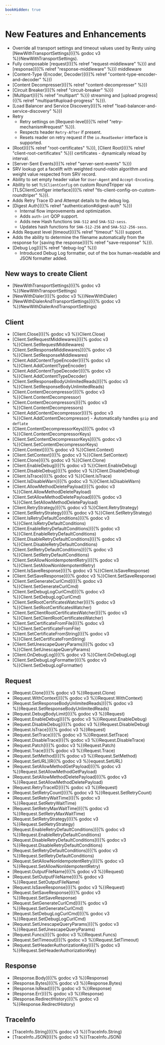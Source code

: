 ```yaml
---
bookHidden: true
---
```


# New Features and Enhancements

* Override all transport settings and timeout values used by Resty using [NewWithTransportSettings]({{% godoc v3 %}}NewWithTransportSettings).
* Fully composable [request]({{% relref "request-middleware" %}}) and [response]({{% relref "response-middleware" %}}) middleware
* [Content-Type {Encoder, Decoder}]({{% relref "content-type-encoder-and-decoder" %}})
* [Content Decompresser]({{% relref "content-decompresser" %}})
* [Circuit Breaker]({{% relref "circuit-breaker" %}})
* [Multipart]({{% relref "multipart" %}}) streaming and [upload progress]({{% relref "multipart#upload-progress" %}}).
* [Load Balancer and Service Discovery]({{% relref "load-balancer-and-service-discovery" %}})
* Retry
    * Retry settings on [Request-level]({{% relref "retry-mechanism#request" %}}).
    * Respects header `Retry-After` if present.
    * Resets reader on retry request if the `io.ReadSeeker` interface is supported.
* [Root]({{% relref "root-certificates" %}}), [Client Root]({{% relref "client-root-certificates" %}}) certificates - dynamically reload by interval.
* [Server-Sent Events]({{% relref "server-sent-events" %}})
* SRV lookup got a facelift with weighted round-robin algorithm and weight value respected from SRV record.
* Ability to set empty header value for `User-Agent` and `Accept-Encoding`.
* Ability to set `TLSClientConfig` on custom RoundTripper via [TLSClientConfiger interface]({{% relref "tls-client-config-on-custom-roundtriper" %}}).
* Adds Retry Trace ID and Attempt details to the debug log.
* [Digest Auth]({{% relref "authentication#digest-auth" %}})
    * Internal flow improvements and optimization.
    * Adds `auth-int` QOP support.
    * Adds new Hash functions `SHA-512` and `SHA-512-sess`.
    * Updates hash functions for `SHA-512-256` and `SHA-512-256-sess`.
* Adds Request level [timeout]({{% relref "timeout" %}}) support.
* Adds the ability to determine the filename automatically from the response for [saving the response]({{% relref "save-response" %}}).
* [Debug Log]({{% relref "debug-log" %}})
    * Introduced Debug Log formatter, out of the box human-readable and JSON formatter added.


## New ways to create Client

* [NewWithTransportSettings]({{% godoc v3 %}}NewWithTransportSettings)
* [NewWithDialer]({{% godoc v3 %}}NewWithDialer)
* [NewWithDialerAndTransportSettings]({{% godoc v3 %}}NewWithDialerAndTransportSettings)

## Client

* [Client.Close]({{% godoc v3 %}}Client.Close)
* [Client.SetRequestMiddlewares]({{% godoc v3 %}}Client.SetRequestMiddlewares)
* [Client.SetResponseMiddlewares]({{% godoc v3 %}}Client.SetResponseMiddlewares)
* [Client.AddContentTypeEncoder]({{% godoc v3 %}}Client.AddContentTypeEncoder)
* [Client.AddContentTypeDecoder]({{% godoc v3 %}}Client.AddContentTypeDecoder)
* [Client.SetResponseBodyUnlimitedReads]({{% godoc v3 %}}Client.SetResponseBodyUnlimitedReads)
* [Client.ContentDecompressor]({{% godoc v3 %}}Client.ContentDecompressor)
* [Client.ContentDecompressors]({{% godoc v3 %}}Client.ContentDecompressors)
* [Client.AddContentDecompressor]({{% godoc v3 %}}Client.AddContentDecompressor) - Automatically handles `gzip` and `deflate`
* [Client.ContentDecompressorKeys]({{% godoc v3 %}}Client.ContentDecompressorKeys)
* [Client.SetContentDecompressorKeys]({{% godoc v3 %}}Client.SetContentDecompressorKeys)
* [Client.Context]({{% godoc v3 %}}Client.Context)
* [Client.SetContext]({{% godoc v3 %}}Client.SetContext)
* [Client.Clone]({{% godoc v3 %}}Client.Clone)
* [Client.EnableDebug]({{% godoc v3 %}}Client.EnableDebug)
* [Client.DisableDebug]({{% godoc v3 %}}Client.DisableDebug)
* [Client.IsTrace]({{% godoc v3 %}}Client.IsTrace)
* [Client.IsDisableWarn]({{% godoc v3 %}}Client.IsDisableWarn)
* [Client.AllowMethodDeletePayload]({{% godoc v3 %}}Client.AllowMethodDeletePayload)
* [Client.SetAllowMethodDeletePayload]({{% godoc v3 %}}Client.SetAllowMethodDeletePayload)
* [Client.RetryStrategy]({{% godoc v3 %}}Client.RetryStrategy)
* [Client.SetRetryStrategy]({{% godoc v3 %}}Client.SetRetryStrategy)
* [Client.IsRetryDefaultConditions]({{% godoc v3 %}}Client.IsRetryDefaultConditions)
* [Client.EnableRetryDefaultConditions]({{% godoc v3 %}}Client.EnableRetryDefaultConditions)
* [Client.DisableRetryDefaultConditions]({{% godoc v3 %}}Client.DisableRetryDefaultConditions)
* [Client.SetRetryDefaultConditions]({{% godoc v3 %}}Client.SetRetryDefaultConditions)
* [Client.SetAllowNonIdempotentRetry]({{% godoc v3 %}}Client.SetAllowNonIdempotentRetry)
* [Client.IsSaveResponse]({{% godoc v3 %}}Client.IsSaveResponse)
* [Client.SetSaveResponse]({{% godoc v3 %}}Client.SetSaveResponse)
* [Client.SetGenerateCurlCmd]({{% godoc v3 %}}Client.SetGenerateCurlCmd)
* [Client.SetDebugLogCurlCmd]({{% godoc v3 %}}Client.SetDebugLogCurlCmd)
* [Client.SetRootCertificatesWatcher]({{% godoc v3 %}}Client.SetRootCertificatesWatcher)
* [Client.SetClientRootCertificatesWatcher]({{% godoc v3 %}}Client.SetClientRootCertificatesWatcher)
* [Client.SetCertificateFromFile]({{% godoc v3 %}}Client.SetCertificateFromFile)
* [Client.SetCertificateFromString]({{% godoc v3 %}}Client.SetCertificateFromString)
* [Client.SetUnescapeQueryParams]({{% godoc v3 %}}Client.SetUnescapeQueryParams)
* [Client.OnDebugLog]({{% godoc v3 %}}Client.OnDebugLog)
* [Client.SetDebugLogFormatter]({{% godoc v3 %}}Client.SetDebugLogFormatter)

## Request

* [Request.Clone]({{% godoc v3 %}}Request.Clone)
* [Request.WithContext]({{% godoc v3 %}}Request.WithContext)
* [Request.SetResponseBodyUnlimitedReads]({{% godoc v3 %}}Request.SetResponseBodyUnlimitedReads)
* [Request.DebugBodyLimit]({{% godoc v3 %}}Request)
* [Request.EnableDebug]({{% godoc v3 %}}Request.EnableDebug)
* [Request.DisableDebug]({{% godoc v3 %}}Request.DisableDebug)
* [Request.IsTrace]({{% godoc v3 %}}Request)
* [Request.SetTrace]({{% godoc v3 %}}Request.SetTrace)
* [Request.DisableTrace]({{% godoc v3 %}}Request.DisableTrace)
* [Request.Patch]({{% godoc v3 %}}Request.Patch)
* [Request.Trace]({{% godoc v3 %}}Request.Trace)
* [Request.SetMethod]({{% godoc v3 %}}Request.SetMethod)
* [Request.SetURL](R{{% godoc v3 %}}equest.SetURL)
* [Request.SetAllowMethodGetPayload]({{% godoc v3 %}}Request.SetAllowMethodGetPayload)
* [Request.SetAllowMethodDeletePayload]({{% godoc v3 %}}Request.SetAllowMethodDeletePayload)
* [Request.RetryTraceID]({{% godoc v3 %}}Request)
* [Request.SetRetryCount]({{% godoc v3 %}}Request.SetRetryCount)
* [Request.SetRetryWaitTime]({{% godoc v3 %}}Request.SetRetryWaitTime)
* [Request.SetRetryMaxWaitTime]({{% godoc v3 %}}Request.SetRetryMaxWaitTime)
* [Request.SetRetryStrategy]({{% godoc v3 %}}Request.SetRetryStrategy)
* [Request.EnableRetryDefaultConditions]({{% godoc v3 %}}Request.EnableRetryDefaultConditions)
* [Request.DisableRetryDefaultConditions]({{% godoc v3 %}}Request.DisableRetryDefaultConditions)
* [Request.SetRetryDefaultConditions]({{% godoc v3 %}}Request.SetRetryDefaultConditions)
* [Request.SetAllowNonIdempotentRetry]({{% godoc v3 %}}Request.SetAllowNonIdempotentRetry)
* [Request.OutputFileName]({{% godoc v3 %}}Request)
* [Request.SetOutputFileName]({{% godoc v3 %}}Request.SetOutputFileName)
* [Request.IsSaveResponse]({{% godoc v3 %}}Request)
* [Request.SetSaveResponse]({{% godoc v3 %}}Request.SetSaveResponse)
* [Request.SetGenerateCurlCmd]({{% godoc v3 %}}Request.SetGenerateCurlCmd)
* [Request.SetDebugLogCurlCmd]({{% godoc v3 %}}Request.SetDebugLogCurlCmd)
* [Request.SetUnescapeQueryParams]({{% godoc v3 %}}Request.SetUnescapeQueryParams)
* [Request.Funcs]({{% godoc v3 %}}Request.Funcs)
* [Request.SetTimeout]({{% godoc v3 %}}Request.SetTimeout)
* [Request.SetHeaderAuthorizationKey]({{% godoc v3 %}}Request.SetHeaderAuthorizationKey)

## Response

* [Response.Body]({{% godoc v3 %}}Response)
* [Response.Bytes]({{% godoc v3 %}}Response.Bytes)
* [Response.IsRead]({{% godoc v3 %}}Response)
* [Response.Err]({{% godoc v3 %}}Response)
* [Response.RedirectHistory]({{% godoc v3 %}}Response.RedirectHistory)

## TraceInfo

* [TraceInfo.String]({{% godoc v3 %}}TraceInfo.String)
* [TraceInfo.JSON]({{% godoc v3 %}}TraceInfo.JSON)